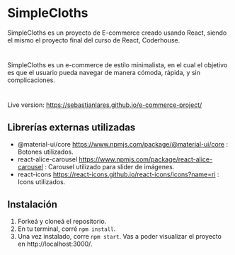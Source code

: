 # SimpleCloths

SimpleCloths es un proyecto de E-commerce creado usando React, siendo el mismo el proyecto final del curso de React, Coderhouse.

#

SimpleCloths es un e-commerce de estilo minimalista, en el cual el objetivo es que el usuario pueda navegar de manera cómoda, rápida, y sin complicaciones.

#
Live version: https://sebastianlares.github.io/e-commerce-project/

## Librerías externas utilizadas

- @material-ui/core https://www.npmjs.com/package/@material-ui/core : Botones utilizados.
- react-alice-carousel https://www.npmjs.com/package/react-alice-carousel : Carousel utilizado para slider de imágenes.
- react-icons https://react-icons.github.io/react-icons/icons?name=ri : Icons utilizados.

## Instalación

1. Forkeá y cloneá el repositorio.
2. En tu terminal, corré `npm install`.
3. Una vez instalado, corre `npm start`. Vas a poder visualizar el proyecto en http://localhost:3000/.

